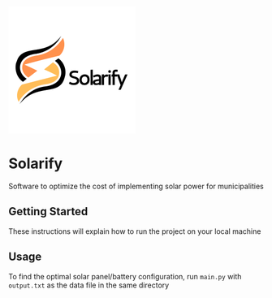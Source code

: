<img src="src/main/resources/assets/logo.svg" style="width: 250px;"/>


# Solarify

Software to optimize the cost of implementing solar power for municipalities

## Getting Started

These instructions will explain how to run the project on your local machine

## Usage

To find the optimal solar panel/battery configuration, run `main.py` with `output.txt` as the data file in the same directory

